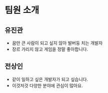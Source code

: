 # 팀원 소개

## 유진관
- 꿈만 큰 사람이 되고 싶지 않아 발버둥 치는 개발자
- 장르 가리지 않고 게임을 정말 좋아합니다.

## 전상인
- 같이 일하고 싶은 개발자가 되고 싶습니다.
- 이것저것 다양한 분야에 관심이 많아요.
